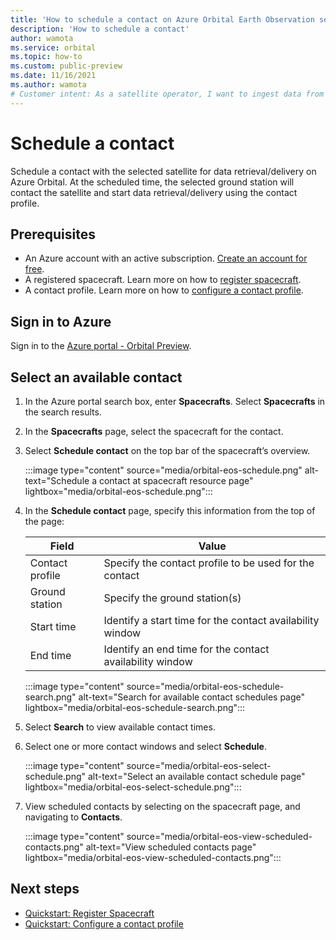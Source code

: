 ```yaml
---
title: 'How to schedule a contact on Azure Orbital Earth Observation service' 
description: 'How to schedule a contact'
author: wamota
ms.service: orbital
ms.topic: how-to
ms.custom: public-preview
ms.date: 11/16/2021
ms.author: wamota
# Customer intent: As a satellite operator, I want to ingest data from my satellite into Azure.
---
```


# Schedule a contact

Schedule a contact with the selected satellite for data retrieval/delivery on Azure Orbital. At the scheduled time, the selected ground station will contact the satellite and start data retrieval/delivery using the contact profile.

## Prerequisites

- An Azure account with an active subscription. [Create an account for free](https://azure.microsoft.com/free/?WT.mc_id=A261C142F).
- A registered spacecraft. Learn more on how to [register spacecraft](register-spacecraft.md).
- A contact profile. Learn more on how to [configure a contact profile](contact-profile.md).

## Sign in to Azure

Sign in to the [Azure portal - Orbital Preview](https://aka.ms/orbital/portal).

## Select an available contact

1. In the Azure portal search box, enter **Spacecrafts**. Select **Spacecrafts** in the search results.
2. In the **Spacecrafts** page, select the spacecraft for the contact.
3. Select **Schedule contact** on the top bar of the spacecraft’s overview.
 
   :::image type="content" source="media/orbital-eos-schedule.png" alt-text="Schedule a contact at spacecraft resource page" lightbox="media/orbital-eos-schedule.png":::

4. In the **Schedule contact** page, specify this information from the top of the page:

   | **Field** | **Value** |
   | --- | --- |
   | Contact profile | Specify the contact profile to be used for the contact |
   | Ground station | Specify the ground station(s) |
   | Start time | Identify a start time for the contact availability window |
   | End time | Identify an end time for the contact availability window |

    :::image type="content" source="media/orbital-eos-schedule-search.png" alt-text="Search for available contact schedules page" lightbox="media/orbital-eos-schedule-search.png":::

5. Select **Search** to view available contact times.
6. Select one or more contact windows and select **Schedule**.

   :::image type="content" source="media/orbital-eos-select-schedule.png" alt-text="Select an available contact schedule page" lightbox="media/orbital-eos-select-schedule.png":::

7. View scheduled contacts by selecting on the spacecraft page, and navigating to **Contacts**.

   :::image type="content" source="media/orbital-eos-view-scheduled-contacts.png" alt-text="View scheduled contacts page" lightbox="media/orbital-eos-view-scheduled-contacts.png":::

## Next steps

- [Quickstart: Register Spacecraft](register-spacecraft.md)
- [Quickstart: Configure a contact profile](contact-profile.md)